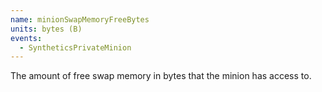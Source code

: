 ```yaml
---
name: minionSwapMemoryFreeBytes
units: bytes (B)
events:
  - SyntheticsPrivateMinion
---
```


The amount of free swap memory in bytes that the minion has access to.